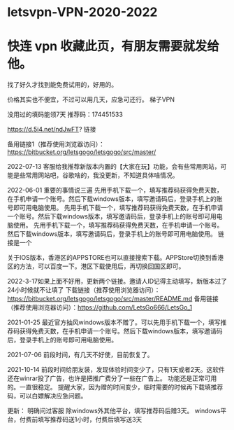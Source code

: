 # letsvpn-VPN-2020-2022
# 快连 vpn  收藏此页，有朋友需要就发给他。
找了好久才找到能免费试用的，好用的。

价格其实也不便宜，不过可以用几天，应急可还行。
梯子VPN

没用过的填码能领7天 
推荐码：174451533

https://d.5i4.net/ndJwFT?  链接

备用链接1（推荐使用浏览器访问）：https://bitbucket.org/letsgogo/letsgogo/src/master/

2022-07-13
客服给我推荐新版本内置的【大家在玩】功能，会有些常用网站，可能是些常用网站吧，谷歌啥的，我没更新，不知道具体啥情况。

2022-06-01 重要的事情说三遍
先用手机下载一个，填写推荐码获得免费天数，在手机申请一个账号。然后下载windows版本，填写邀请码后，登录手机上的账号即可用电脑使用。
先用手机下载一个，填写推荐码获得免费天数，在手机申请一个账号。然后下载windows版本，填写邀请码后，登录手机上的账号即可用电脑使用。
先用手机下载一个，填写推荐码获得免费天数，在手机申请一个账号。然后下载windows版本，填写邀请码后，登录手机上的账号即可用电脑使用。
链接是一个

关于IOS版本，香港区的APPSTORE也可以直接搜索下载。APPStore切换到香港区的方法，可以百度一下。港区下载使用后，再切换回国区即可。

2022-3-17如果上面不好用，更新两个链接。邀请人ID记得主动填写，新版本过了24小时候就不让填了
下载链接（推荐使用浏览器访问）：https://bitbucket.org/letsgogo/letsgogo/src/master/README.md
备用链接（推荐使用浏览器访问）：https://github.com/LetsGo666/LetsGo_1

2021-01-25 
最近官方抽风windows版本不赠了。可以先用手机下载一个，填写推荐码获得免费天数，在手机申请一个账号。然后下载windows版本，填写邀请码后，登录手机上的账号即可用电脑使用。


2021-07-06
前段时间，有几天不好使，目前恢复了。

2021-10-14
前段时间给朋友装，发现体验时间变少了，只有1天或者2天。这软件还在winrar投了广告，也许是把推广费分了一些在广告上。
功能还是正常可用的。一直很稳定。
提醒大家，因为赠的时间变少，临时需要的时候再下载填推荐码，可以白嫖解决应急问题。

更新：
明确问过客服
除windows外其他平台，填写推荐码后赠3天。 windows平台，付费前填写推荐码送1小时，付费后填写送3天



